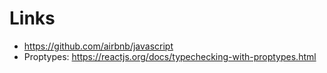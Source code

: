 # Links

- https://github.com/airbnb/javascript
- Proptypes: https://reactjs.org/docs/typechecking-with-proptypes.html
